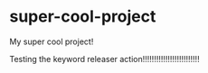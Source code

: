 # super-cool-project
My super cool project!

Testing the keyword releaser action!!!!!!!!!!!!!!!!!!!!!!!!!


